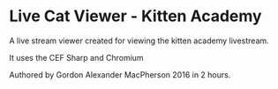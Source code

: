 # Live Cat Viewer - Kitten Academy
A live stream viewer created for viewing the kitten academy livestream.

It uses the CEF Sharp and Chromium

Authored by Gordon Alexander MacPherson 2016 in 2 hours.
